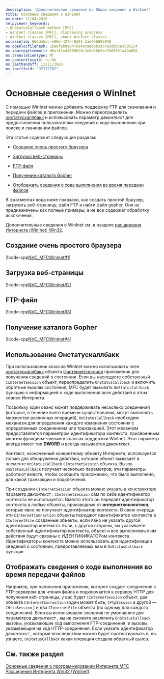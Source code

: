```yaml
---
description: 'Дополнительные сведения о: Общие сведения о WinInet'
title: Основные сведения о WinInet
ms.date: 11/04/2016
helpviewer_keywords:
- OnStatusCallback method [MFC]
- WinInet classes [MFC], displaying progress
- WinInet classes [MFC], about WinInet classes
ms.assetid: 665de5ac-e80d-427d-8d91-2ae466885940
ms.openlocfilehash: 1ba8f9b898476849ca9bbb39b7850bbce3605154
ms.sourcegitcommit: d6af41e42699628c3e2e6063ec7b03931a49a098
ms.translationtype: MT
ms.contentlocale: ru-RU
ms.lasthandoff: 12/11/2020
ms.locfileid: "97172782"
---
```

# <a name="wininet-basics"></a>Основные сведения о WinInet

С помощью WinInet можно добавить поддержку FTP для скачивания и передачи файлов в приложении. Можно переопределить [онстатускаллбакк](../mfc/reference/cinternetsession-class.md#onstatuscallback) и использовать параметр *двконтекст* для предоставления пользователям сведений о ходе выполнения при поиске и скачивании файлов.

Эта статья содержит следующие разделы:

- [Создание очень простого браузера](#_core_create_a_very_simple_browser)

- [Загрузка веб-страницы](#_core_download_a_web_page)

- [FTP-файл](#_core_ftp_a_file)

- [Получение каталога Gopher](#_core_retrieve_a_gopher_directory)

- [Отображать сведения о ходе выполнения во время передачи файлов](#_core_display_progress_information_while_transferring_files)

В фрагментах кода ниже показано, как создать простой браузер, загрузить веб-страницу, файл FTP и найти файл gopher. Они не предназначены как полные примеры, а не все содержат обработку исключений.

Дополнительные сведения о WinInet см. в разделе [расширения Интернета (WinInet) Win32](../mfc/win32-internet-extensions-wininet.md).

## <a name="create-a-very-simple-browser"></a><a name="_core_create_a_very_simple_browser"></a> Создание очень простого браузера

[!code-cpp[NVC_MFCWinInet#1](../mfc/codesnippet/cpp/wininet-basics_1.cpp)]

## <a name="download-a-web-page"></a><a name="_core_download_a_web_page"></a> Загрузка веб-страницы

[!code-cpp[NVC_MFCWinInet#2](../mfc/codesnippet/cpp/wininet-basics_2.cpp)]

## <a name="ftp-a-file"></a><a name="_core_ftp_a_file"></a> FTP-файл

[!code-cpp[NVC_MFCWinInet#3](../mfc/codesnippet/cpp/wininet-basics_3.cpp)]

## <a name="retrieve-a-gopher-directory"></a><a name="_core_retrieve_a_gopher_directory"></a> Получение каталога Gopher

[!code-cpp[NVC_MFCWinInet#4](../mfc/codesnippet/cpp/wininet-basics_4.cpp)]

## <a name="use-onstatuscallback"></a>Использование Онстатускаллбакк

При использовании классов WinInet можно использовать член [онстатускаллбакк](../mfc/reference/cinternetsession-class.md#onstatuscallback) объекта [Цинтернетсессион](../mfc/reference/cinternetsession-class.md) приложения для получения сведений о состоянии. Если вы наследуете собственный `CInternetSession` объект, переопределить `OnStatusCallback` и включить обратные вызовы состояния, MFC будет вызывать `OnStatusCallback` функцию с информацией о ходе выполнения всех действий в этом сеансе Интернета.

Поскольку один сеанс может поддерживать несколько соединений (которые, в течение всего времени существования, могут выполнять множество различных операций), `OnStatusCallback` необходим механизм для определения каждого изменения состояния с определенным соединением или транзакцией. Этот механизм предоставляется параметром идентификатора контекста, присвоенным многим функциям-членам в классах поддержки WinInet. Этот параметр всегда имеет тип **DWORD** и всегда называется *двконтекст*.

Контекст, назначенный конкретному объекту Интернета, используется только для обнаружения действия, которое объект вызывает в элементе `OnStatusCallback` `CInternetSession` объекта. Вызов `OnStatusCallback` получает несколько параметров; эти параметры работают вместе, чтобы сообщить приложению, что было выполнено, для какой транзакции и подключения.

При создании `CInternetSession` объекта можно указать в конструкторе параметр *двконтекст* . `CInternetSession` сам по себе идентификатор контекста не используется; Вместо этого он передает идентификатор контекста в любые объекты, производные от **интернетконнектион**, которые явно не получают идентификатор контекста. В свою очередь эти `CInternetConnection` объекты передают идентификатор контекста в `CInternetFile` созданные объекты, если явно не указать другой идентификатор контекста. Если, с другой стороны, вы указываете собственный идентификатор контекста, объект и все выполняемые им действия будут связаны с ИДЕНТИФИКАТОРом контекста. Идентификаторы контекста можно использовать для идентификации сведений о состоянии, предоставляемых вам в `OnStatusCallback` функции.

## <a name="display-progress-information-while-transferring-files"></a><a name="_core_display_progress_information_while_transferring_files"></a> Отображать сведения о ходе выполнения во время передачи файлов

Например, при написании приложения, которое создает соединение с FTP-сервером для чтения файла и подключается к серверу HTTP для получения веб-страницы, у вас будет `CInternetSession` объект, два объекта `CInternetConnection` (один может быть, `CFtpSession` а другой — `CHttpSession` ) и два `CInternetFile` объекта (по одному для каждого соединения). Если вы использовали значения по умолчанию для параметров *двконтекст* , вы не сможете различить `OnStatusCallback` вызовы, указывающие ход выполнения FTP-соединения, и вызовы, указывающие на ход HTTP-соединения. Если указать идентификатор *двконтекст* , который впоследствии можно будет протестировать в, вы узнаете, `OnStatusCallback` какая операция создала обратный вызов.

## <a name="see-also"></a>См. также раздел

[Основные сведения о программировании Интернета MFC](../mfc/mfc-internet-programming-basics.md)<br/>
[Расширения Интернета Win32 (WinInet)](../mfc/win32-internet-extensions-wininet.md)
